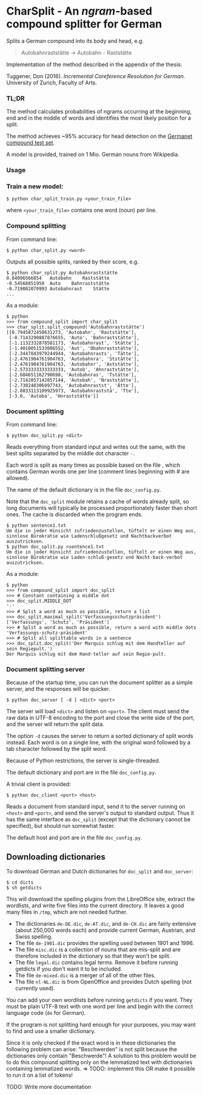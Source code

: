 # CharSplit - An *ngram*-based compound splitter for German

Splits a German compound into its body and head, e.g.
> Autobahnraststätte -> Autobahn - Raststätte

Implementation of the method described in the appendix of the thesis:

Tuggener, Don (2016). *Incremental Coreference Resolution for German.* University of Zurich, Faculty of Arts.

### TL;DR
The method calculates probabilities of ngrams occurring at the beginning, end and in the middle of words and identifies the most likely position for a split.

The method achieves ~95% accuracy for head detection on the [Germanet compound test set](http://www.sfs.uni-tuebingen.de/lsd/compounds.shtml).

A model is provided, trained on 1 Mio. German nouns from Wikipedia.

### Usage 
### Train a new model:
```
$ python char_split_train.py <your_train_file>
```
where `<your_train_file>` contains one word (noun) per line.

### Compound splitting

From command line:
```
$ python char_split.py <word>
```
Outputs all possible splits, ranked by their score, e.g.
```
$ python char_split.py Autobahnraststätte
0.84096566854	Autobahn	Raststätte
-0.54568851959	Auto	Bahnraststätte
-0.719082070993	Autobahnrast	Stätte
...
```


As a module:
```
$ python
>>> from compound_split import char_split
>>> char_split.split_compound('Autobahnraststätte')
[[0.7945872450631273, 'Autobahn', 'Raststätte'],
 [-0.7143290887876655, 'Auto', 'Bahnraststätte'],  
 [-1.1132332878581173, 'Autobahnrast', 'Stätte'],  
 [-1.4010051533086552, 'Aut', 'Obahnraststätte'],  
 [-2.3447843979244944, 'Autobahnrasts', 'Tätte'],  
 [-2.4761904761904763, 'Autobahnra', 'Ststätte'],  
 [-2.4761904761904763, 'Autobahnr', 'Aststätte'],  
 [-2.5733333333333333, 'Autob', 'Ahnraststätte'],  
 [-2.604651162790698, 'Autobahnras', 'Tstätte'],  
 [-2.7142857142857144, 'Autobah', 'Nraststätte'],  
 [-2.730248306997743, 'Autobahnrastst', 'Ätte'],  
 [-2.8033113109925973, 'Autobahnraststä', 'Tte'],  
 [-3.0, 'Autoba', 'Hnraststätte']]
```

### Document splitting

From command line:
```
$ python doc_split.py <dict>
```
Reads everything from standard input
and writes out the same, with the best splits
separated by the middle dot character `·`.

Each word is split as many times as possible based
on the file <dict>, which contains German words
one per line (comment lines beginning with # are allowed).

The name of the default dictionary is in the file `doc_config.py`.

Note that the `doc_split` module retains a cache of words already split,
so long documents will typically be processed proportionately faster
than short ones.
The cache is discarded when the program ends.
```
$ python sentence1.txt
Um die in jeder Hinsicht zufriedenzustellen, tüftelt er einen Weg aus,
sinnlose Bürokratie wie Ladenschlußgesetz und Nachtbackverbot auszutricksen.  
$ python doc_split.py <sentence1.txt  
Um die in jeder Hinsicht zufriedenzustellen, tüftelt er einen Weg aus,
sinnlose Bürokratie wie Laden·schluß·gesetz und Nacht·back·verbot auszutricksen.  
```

As a module:
```
$ python
>>> from compound_split import doc_split
>>> # Constant containing a middle dot
>>> doc_split.MIDDLE_DOT
'·'
>>> # Split a word as much as possible, return a list
>>> doc_split.maximal_split('Verfassungsschutzpräsident')
['Verfassungs', 'Schutz', 'Präsident']
>>> # Split a word as much as possible, return a word with middle dots
'Verfassungs·schutz·präsident'
>>> # Split all splittable words in a sentence
>>> doc_split.doc_split('Der Marquis schlug mit dem Handteller auf sein Regiepult.')
Der Marquis schlug mit dem Hand·teller auf sein Regie·pult.
```
### Document splitting server

Because of the startup time, you can run the document splitter
as a simple server, and the responses will be quicker.
```
$ python doc_server [ -d ] <dict> <port>
```
The server will load `<dict>` and listen on `<port>`.
The client must
send the raw data in UTF-8 encoding to the port
and close the write side of the port, and the
server will return the split data.

The option `-d` causes the server to return a sorted dictionary
of split words instead.  Each word is on a single line,
with the original word followed by a tab character followed by the split word.

Because of Python restrictions, the server is single-threaded.

The default dictionary and port are in the file `doc_config.py`.

A trivial client is provided:
```
$ python doc_client <port> <host>
```
Reads a document from standard input,
send it to the server running on `<host>` and `<port>`,
and send the server's output to standard output.
Thus it has the same interface as `doc_split`
(except that the dictionary cannot be specified),
but should run somewhat faster.

The default host and port are in the file `doc_config.py`.

## Downloading dictionaries
To download German and Dutch dictionaries for `doc_split` and `doc_server`:
```
$ cd dicts
$ sh getdicts
```
This will download the spelling plugins from the LibreOffice site,
extract the wordlists, and write five files into the current directory.
It leaves a good many files in `/tmp`, which are not needed further.
  * The dictionaries `de-DE.dic`, `de-AT.dic`, and `de-CH.dic` are
    fairly extensive (about 250,000 words each)
    and provide current German, Austrian, and Swiss spelling.
  * The file `de-1901.dic` provides the spelling used between 1901 and 1996.
  * The file `misc.dic` is a collection of nouns that are mis-split and
    are therefore included in the dictionary so that they won't be split.
  * The file `legal.dic` contains legal terms.  Remove it before running
    getdicts if you don't want it to be included.
  * The file `de-mixed.dic` is a merger of all of the other files.
  * The file `nl-NL.dic` is from OpenOffice and provides Dutch spelling
    (not currently used).

You can add your own wordlists before running `getdicts` if you want.
They must be plain UTF-8 text with one word per line
and begin with the correct language code (`de` for German).

If the program is not splitting hard enough for your purposes,
you may want to find and use a smaller dictionary.

Since it is only checked if the exact word is in these dictionaries
the following problem can arise:
"Beschwerden" is not split because the dictionaries only contain "Beschwerde"!
A solution to this problem would be to do this compound splitting only 
on the lemmatized text with dictionaries containing lemmatized words.
=> TODO: implement this OR make it possible to run it on a list of tokens!

TODO: Write more documentation
